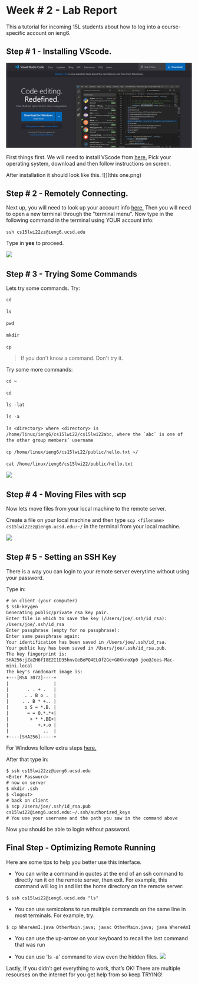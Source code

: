 # Week # 2 - Lab Report

This a tutorial for incoming 15L students about how to log into a course-specific account on ieng6.

## Step # 1 - Installing VScode.

![](SS1.png)

First things first. We will need to install VScode from [here.](https://code.visualstudio.com/) Pick your operating system, download and then follow instructions on screen.

After installation it should look like this.
![](this one.png)

## Step # 2 - Remotely Connecting.

Next up, you will need to look up your account info [here.](https://sdacs.ucsd.edu/~icc/index.php) Then you will need to open a new terminal through the "terminal menu". Now type in the following command in the terminal using YOUR account info:

```ssh cs15lwi22zz@ieng6.ucsd.edu```

Type in __yes__ to proceed.

![](SS2.png)

## Step # 3 - Trying Some Commands

Lets try some commands.
Try:

```
cd

ls

pwd

mkdir

cp
```

> If you don't know a command. Don't try it.

Try some more commands:

```
cd ~

cd

ls -lat

ls -a

ls <directory> where <directory> is /home/linux/ieng6/cs15lwi22/cs15lwi22abc, where the `abc` is one of the other group members’ username

cp /home/linux/ieng6/cs15lwi22/public/hello.txt ~/

cat /home/linux/ieng6/cs15lwi22/public/hello.txt
```

![](SS3.png)

## Step # 4 - Moving Files with scp

Now lets move files from your local machine to the remote server.

Create a file on your local machine and then type
`scp <filename> cs15lwi22zz@ieng6.ucsd.edu:~/`
  in the terminal from your local machine.

![](SS4.png)

## Step # 5 - Setting an SSH Key

There is a way you can login to your remote server everytime without using your password.

Type in:
```
# on client (your computer)
$ ssh-keygen
Generating public/private rsa key pair.
Enter file in which to save the key (/Users/joe/.ssh/id_rsa): /Users/joe/.ssh/id_rsa
Enter passphrase (empty for no passphrase): 
Enter same passphrase again: 
Your identification has been saved in /Users/joe/.ssh/id_rsa.
Your public key has been saved in /Users/joe/.ssh/id_rsa.pub.
The key fingerprint is:
SHA256:jZaZH6fI8E2I1D35hnvGeBePQ4ELOf2Ge+G0XknoXp0 joe@Joes-Mac-mini.local
The key's randomart image is:
+---[RSA 3072]----+
|                 |
|       . . + .   |
|      . . B o .  |
|     . . B * +.. |
|      o S = *.B. |
|       = = O.*.*+|
|        + * *.BE+|
|           +.+.o |
|             ..  |
+----[SHA256]-----+
```

For Windows follow extra steps [here.](https://docs.microsoft.com/en-us/windows-server/administration/openssh/openssh_keymanagement#user-key-generation)

After that type in:
```
$ ssh cs15lwi22zz@ieng6.ucsd.edu
<Enter Password>
# now on server
$ mkdir .ssh
$ <logout>
# back on client
$ scp /Users/joe/.ssh/id_rsa.pub cs15lwi22@ieng6.ucsd.edu:~/.ssh/authorized_keys
# You use your username and the path you saw in the command above
```

Now you should be able to login without password.

## Final Step - Optimizing Remote Running

Here are some tips to help you better use this interface.

* You can write a command in quotes at the end of an ssh command to directly run it on the remote server, then exit. For example, this command will log in and list the home directory on the remote server:

```$ ssh cs15lwi22@ieng6.ucsd.edu "ls"```

* You can use semicolons to run multiple commands on the same line in most terminals. For example, try:

```$ cp WhereAmI.java OtherMain.java; javac OtherMain.java; java WhereAmI```

* You can use the up-arrow on your keyboard to recall the last command that was run

* You can use 'ls -a' command to view even the hidden files.
![](SS5.png)


Lastly, If you didn’t get everything to work, that’s OK! There are multiple resourses on the internet for you get help from so keep TRYING!
